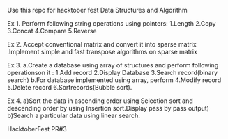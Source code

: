 Use this repo for hacktober fest
Data Structures and Algorithm

Ex 1. Perform following string operations using pointers:
	  1.Length
	  2.Copy
	  3.Concat
	  4.Compare
	  5.Reverse
      
Ex 2. Accept conventional matrix and convert it into sparse matrix .Implement simple and fast transpose algorithms on sparse matrix

Ex 3. a.Create a database using array of structures and perform following operationson it :
	  1.Add record 
    2.Display Database
  	3.Search record(binary search)
      b.For database implemented using array, perform
  	4.Modify record
	  5.Delete record
  	6.Sortrecords(Bubble sort).
	
Ex 4. a)Sort the data in ascending order using Selection sort and descending order by using Insertion sort.Display pass by pass output) 
      b)Search a particular data using linear search.
      
      
HacktoberFest PR#3
 
